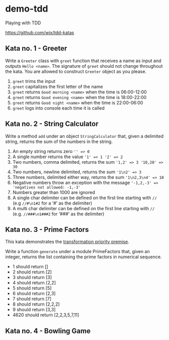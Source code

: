 # demo-tdd

Playing with TDD

https://github.com/wix/tdd-katas

## Kata no. 1 - Greeter

Write a `Greeter` class with `greet` function that receives a name as input and outputs `Hello <name>`. The signature of `greet` should not change throughout the kata. You are allowed to construct `Greeter` object as you please.

1. `greet` trims the input
2. `greet` capitalizes the first letter of the name
3. `greet` returns `Good morning <name>` when the time is 06:00-12:00
4. `greet` returns `Good evening <name>` when the time is 18:00-22:00
5. `greet` returns `Good night <name>` when the time is 22:00-06:00
6. `greet` logs into console each time it is called

## Kata no. 2 - String Calculator

Write a method `add` under an object `StringCalculator` that, given a delimited string, returns the sum of the numbers in the string.

1. An empty string returns zero `'' => 0`
2. A single number returns the value `'1' => 1 '2' => 2`
3. Two numbers, comma delimited, returns the sum `'1,2' => 3 '10,20' => 30`
4. Two numbers, newline delimited, returns the sum `'1\n2' => 3`
5. Three numbers, delimited either way, returns the sum `'1\n2,3\n4' => 10`
6. Negative numbers throw an exception with the message `'-1,2,-3' => 'negatives not allowed: -1,-3'`
7. Numbers greater than 1000 are ignored
8. A single char delimiter can be defined on the first line starting with `//` (e.g `//#\n1#2` for a ‘#’ as the delimiter)
9. A multi char delimiter can be defined on the first line starting with `//` (e.g. `//###\n1###2` for ‘###’ as the delimiter)

## Kata no. 3 - Prime Factors

This kata demonstrates the [transformation priority premise](https://en.wikipedia.org/wiki/Transformation_Priority_Premise).

Write a function `generate` under a module PrimeFactors that, given an integer, returns the list containing the prime factors in numerical sequence.

* 1 should return []
* 2 should return [2]
* 3 should return [3]
* 4 should return [2,2]
* 5 should return [5]
* 6 should return [2,3]
* 7 should return [7]
* 8 should return [2,2,2]
* 9 should return [3,3]
* 4620 should return [2,2,3,5,7,11]

## Kata no. 4 - Bowling Game